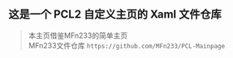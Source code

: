 ## 这是一个 PCL2 自定义主页的 Xaml 文件仓库
>本主页借鉴MFn233的简单主页    
>MFn233文件仓库  ```https://github.com/MFn233/PCL-Mainpage```

